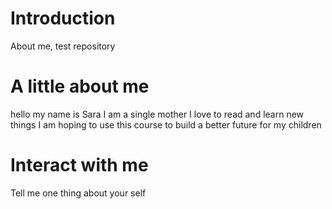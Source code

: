 # Introduction
About me, test repository
# A little about me
hello my name is Sara 
I am a single mother
I love to read and learn new things
I am hoping to use this course to build a better future for my children
# Interact with me
Tell me one thing about your self
